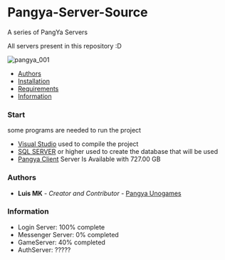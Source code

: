 # Pangya-Server-Source
A series of PangYa Servers


All servers present in this repository :D

![pangya_001](https://cdn.discordapp.com/attachments/765719041687420950/773644592926425088/unknown.png)

- [Authors](#authors)
- [Installation](#installation)
- [Requirements](#start)
- [Information](#information)

### Start
some programs are needed to run the project

* [Visual Studio](https://visualstudio.microsoft.com/pt-br/) used to compile the project
* [SQL SERVER](https://www.microsoft.com/pt-br/sql-server/sql-server-downloads) or higher used to create the database that will be used
* [Pangya Client](aindavouupdar.com) Server Is Available with 727.00 GB

### Authors

* **Luis MK** - *Creator and Contributor* - [Pangya Unogames](https://github.com/luismk)

### Information
* Login Server: 100% complete
* Messenger Server: 0% completed
* GameServer: 40% completed
* AuthServer: ?????
